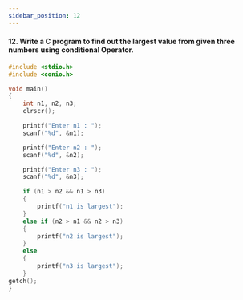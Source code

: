 ```yaml
---
sidebar_position: 12
---
```


#### 12. Write a C program to find out the largest value from given three numbers using conditional Operator.

```c
#include <stdio.h>
#include <conio.h>

void main()
{
    int n1, n2, n3;
    clrscr();

    printf("Enter n1 : ");
    scanf("%d", &n1);

    printf("Enter n2 : ");
    scanf("%d", &n2);

    printf("Enter n3 : ");
    scanf("%d", &n3);

    if (n1 > n2 && n1 > n3)
    {
        printf("n1 is largest");
    }
    else if (n2 > n1 && n2 > n3)
    {
        printf("n2 is largest");
    }
    else
    {
        printf("n3 is largest");
    }
getch();
}
```

<!--
### Output

![d](outputs\Practical-10.c.jpg) -->
